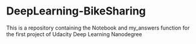 # DeepLearning-BikeSharing
This is a repository containing the Notebook and my_answers function for the first project of Udacity Deep Learning Nanodegree
